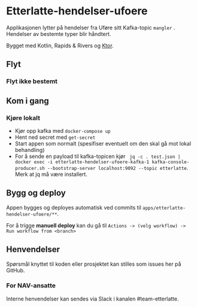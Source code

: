 # Etterlatte-hendelser-ufoere

Applikasjonen lytter på hendelser fra Uføre sitt
Kafka-topic `mangler` 
. Hendelser av bestemte typer blir håndtert.

Bygget med Kotlin, Rapids & Rivers og [Ktor](https://ktor.io/).

## Flyt

### Flyt ikke bestemt

## Kom i gang

### Kjøre lokalt

- Kjør opp kafka med `docker-compose up`
- Hent ned secret med `get-secret`
- Start appen som normalt (spesifiser eventuelt om den skal gå mot lokal behandling)
- For å sende en payload til kafka-topicen kjør ` jq -c . test.json | docker exec -i etterlatte-hendelser-ufoere-kafka-1 kafka-console-producer.sh --bootstrap-server localhost:9092 --topic etterlatte`. Merk at jq må være installert.

## Bygg og deploy

Appen bygges og deployes automatisk ved commits til `apps/etterlatte-hendelser-ufoere/**`.

For å trigge **manuell deploy** kan du gå til `Actions -> (velg workflow) -> Run workflow from <branch>`

## Henvendelser

Spørsmål knyttet til koden eller prosjektet kan stilles som issues her på GitHub.

### For NAV-ansatte

Interne henvendelser kan sendes via Slack i kanalen #team-etterlatte.
